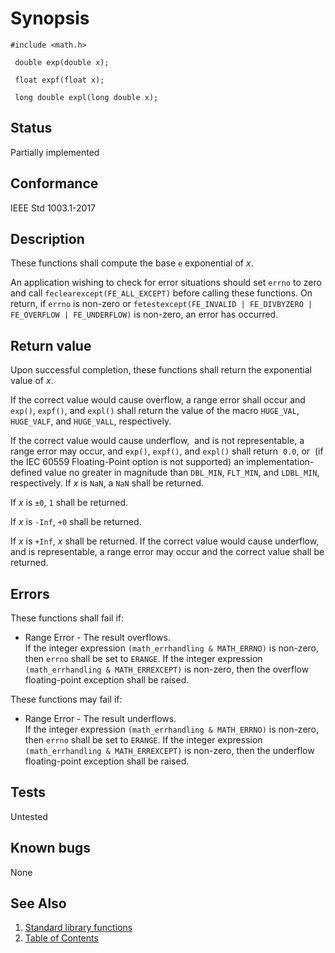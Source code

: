 # Synopsis 
`#include <math.h>`</br>

` double exp(double x);`</br>

` float expf(float x);`</br>

` long double expl(long double x);`</br>

## Status
Partially implemented
## Conformance
IEEE Std 1003.1-2017
## Description


These functions shall compute the base `e` exponential of _x_.

An application wishing to check for error situations should set `errno` to zero and call
`feclearexcept(FE_ALL_EXCEPT)` before calling these functions. On return, if `errno` is non-zero or
`fetestexcept(FE_INVALID | FE_DIVBYZERO | FE_OVERFLOW | FE_UNDERFLOW)` is non-zero, an error has occurred.


## Return value


Upon successful completion, these functions shall return the exponential value of _x_.

If the correct value would cause overflow, a range error shall occur and `exp()`, `expf()`, and `expl()` shall
return the value of the macro `HUGE_VAL`, `HUGE_VALF`, and `HUGE_VALL`, respectively.

If the correct value would cause underflow,    and is not representable,  a range error may occur, and `exp()`, `expf()`, and `expl()` shall return    `0.0`, or   (if the IEC 60559 Floating-Point option is not supported) an
implementation-defined value no greater in magnitude than `DBL_MIN`, `FLT_MIN`, and `LDBL_MIN`, respectively.
If
_x_ is `NaN`, a `NaN` shall be returned.

If _x_ is `±0`, `1` shall be returned.

If _x_ is `-Inf`, `+0` shall be returned.

If _x_ is `+Inf`, _x_ shall be returned. 
If the correct value would cause underflow, and is representable, a range error may occur and the correct value shall be returned.



## Errors


These functions shall fail if:

 * Range Error - The result overflows. </br>
 If the integer expression `(math_errhandling & MATH_ERRNO)` is non-zero, then `errno` shall be set to `ERANGE`. If
the integer expression `(math_errhandling & MATH_ERREXCEPT)` is non-zero, then the overflow floating-point exception shall
be raised.


These functions may fail if:

 * Range Error - The result underflows. </br> 
 If the integer expression `(math_errhandling & MATH_ERRNO)` is non-zero, then `errno` shall be set to `ERANGE`. If
the integer expression `(math_errhandling & MATH_ERREXCEPT)` is non-zero, then the underflow floating-point exception
shall be raised.






## Tests

Untested

## Known bugs

None

## See Also 
1. [Standard library functions](../README.md)
2. [Table of Contents](../../../README.md)

